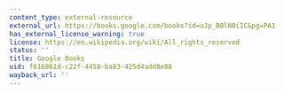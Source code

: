 ```yaml
---
content_type: external-resource
external_url: https://books.google.com/books?id=uJp_B8lN0iIC&pg=PA1
has_external_license_warning: true
license: https://en.wikipedia.org/wiki/All_rights_reserved
status: ''
title: Google Books
uid: f616861d-c22f-4458-ba83-425d4add8e08
wayback_url: ''
---
```

